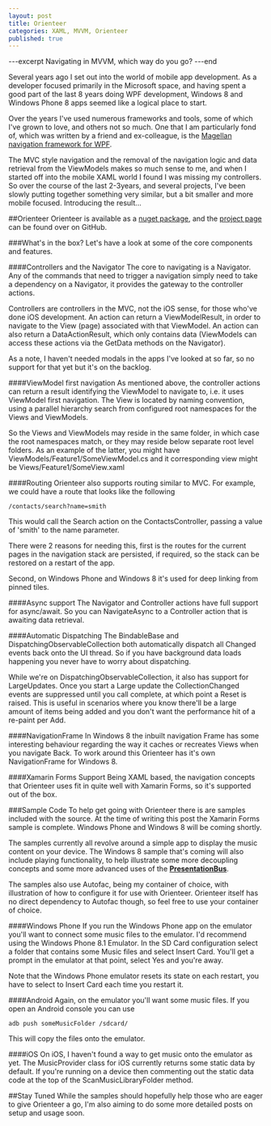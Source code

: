```yaml
---
layout: post
title: Orienteer
categories: XAML, MVVM, Orienteer
published: true
---
```

---excerpt
Navigating in MVVM, which way do you go?
---end

Several years ago I set out into the world of mobile app development.  As a developer focused primarily in the Microsoft space, and having spent a good part of the last 8 years doing WPF development, Windows 8 and Windows Phone 8 apps seemed like a logical place to start.

Over the years I've used numerous frameworks and tools, some of which I've grown to love, and others not so much.  One that I am particularly fond of, which was written by a friend and ex-colleague, is the [Magellan navigation framework for WPF](https://code.google.com/p/magellan-framework/).

The MVC style navigation and the removal of the navigation logic and data retrieval from the ViewModels makes so much sense to me, and when I started off into the mobile XAML world I found I was missing my controllers.  So over the course of the last 2-3years, and several projects, I've been slowly putting together something very similar, but a bit smaller and more mobile focused.  Introducing the result...

##Orienteer
Orienteer is available as a [nuget package](https://www.nuget.org/packages/Orienteer/), and the [project page](https://github.com/slewis74/Orienteer) can be found over on GitHub.

###What's in the box?
Let's have a look at some of the core components and features.

####Controllers and the Navigator
The core to navigating is a Navigator.  Any of the commands that need to trigger a navigation simply need to take a dependency on a Navigator, it provides the gateway to the controller actions.

Controllers are controllers in the MVC, not the iOS sense, for those who've done iOS development.  An action can return a ViewModelResult, in order to navigate to the View (page) associated with that ViewModel.  An action can also return a DataActionResult, which only contains data (ViewModels can access these actions via the GetData methods on the Navigator).

As a note, I haven't needed modals in the apps I've looked at so far, so no support for that yet but it's on the backlog.

####ViewModel first navigation
As mentioned above, the controller actions can return a result identifying the ViewModel to navigate to, i.e. it uses ViewModel first navigation.  The View is located by naming convention, using a parallel hierarchy search from configured root namespaces for the Views and ViewModels.

So the Views and ViewModels may reside in the same folder, in which case the root namespaces match, or they may reside below separate root level folders.  As an example of the latter, you might have ViewModels/Feature1/SomeViewModel.cs and it corresponding view might be Views/Feature1/SomeView.xaml   

####Routing
Orienteer also supports routing similar to MVC.  For example, we could have a route that looks like the following

	/contacts/search?name=smith

This would call the Search action on the ContactsController, passing a value of 'smith' to the name parameter.

There were 2 reasons for needing this, first is the routes for the current pages in the navigation stack are persisted, if required, so the stack can be restored on a restart of the app.

Second, on Windows Phone and Windows 8 it's used for deep linking from pinned tiles.

####Async support
The Navigator and Controller actions have full support for async/await. So you can NavigateAsync to a Controller action that is awaiting data retrieval.

####Automatic Dispatching
The BindableBase and DispatchingObservableCollection both automatically dispatch all Changed events back onto the UI thread.  So if you have background data loads happening you never have to worry about dispatching.

While we're on DispatchingObservableCollection, it also has support for LargeUpdates.  Once you start a Large update the CollectionChanged events are suppressed until you call complete, at which point a Reset is raised.  This is useful in scenarios where you know there'll be a large amount of items being added and you don't want the performance hit of a re-paint per Add.

####NavigationFrame
In Windows 8 the inbuilt navigation Frame has some interesting behaviour regarding the way it caches or recreates Views when you navigate Back.  To work around this Orienteer has it's own NavigationFrame for Windows 8.

####Xamarin Forms Support
Being XAML based, the navigation concepts that Orienteer uses fit in quite well with Xamarin Forms, so it's supported out of the box.

###Sample Code
To help get going with Orienteer there is are samples included with the source.  At the time of writing this post the Xamarin Forms sample is complete.  Windows Phone and Windows 8 will be coming shortly.

The samples currently all revolve around a simple app to display the music content on your device.  The Windows 8 sample that's coming will also include playing functionality, to help illustrate some more decoupling concepts and some more advanced uses of the **[PresentationBus](http://www.nuget.org/packages/Slew.PresentationBus/)**.

The samples also use Autofac, being my container of choice, with illustration of how to configure it for use with Orienteer.  Orienteer itself has no direct dependency to Autofac though, so feel free to use your container of choice.

####Windows Phone
If you run the Windows Phone app on the emulator you'll want to connect some music files to the emulator.  I'd recommend using the Windows Phone 8.1 Emulator.  In the SD Card configuration select a folder that contains some Music files and select Insert Card.  You'll get a prompt in the emulator at that point, select Yes and you're away.

Note that the Windows Phone emulator resets its state on each restart, you have to select to Insert Card each time you restart it.

####Android
Again, on the emulator you'll want some music files.  If you open an Android console you can use  

	adb push someMusicFolder /sdcard/

This will copy the files onto the emulator.

####iOS
On iOS, I haven't found a way to get music onto the emulator as yet.  The MusicProvider class for iOS currently returns some static data by default.  If you're running on a device then commenting out the static data code at the top of the ScanMusicLibraryFolder method.

##Stay Tuned
While the samples should hopefully help those who are eager to give Orienteer a go, I'm also aiming to do some more detailed posts on setup and usage soon.  
